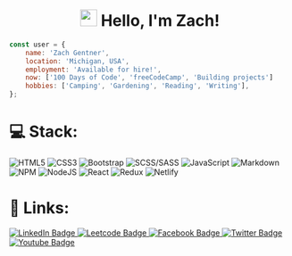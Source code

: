<div id="header" align="center">
  <img src="https://komarev.com/ghpvc/?username=zachgentner&style=flat-square&color=blue" alt=""/>
<h1>
    <img src="https://media.giphy.com/media/hvRJCLFzcasrR4ia7z/giphy.gif" width="30px" height="30px"/>
    Hello, I'm Zach!
</h1>
</div>

```JavaScript
const user = {
    name: 'Zach Gentner',
    location: 'Michigan, USA',
    employment: 'Available for hire!',
    now: ['100 Days of Code', 'freeCodeCamp', 'Building projects']
    hobbies: ['Camping', 'Gardening', 'Reading', 'Writing'],
};
```

<!-- https://shields.io/badges -->

# 💻 Stack:

![HTML5](https://img.shields.io/badge/html5-%23E34F26.svg?style=for-the-badge&logo=html5&logoColor=white) 
![CSS3](https://img.shields.io/badge/css3-%231572B6.svg?style=for-the-badge&logo=css3&logoColor=white) 
![Bootstrap](https://img.shields.io/badge/bootstrap-%231572B6.svg?style=for-the-badge&logo=css3&logoColor=white) 
![SCSS/SASS](https://img.shields.io/badge/Sass-CC6699?style=for-the-badge&logo=sass&logoColor=white) 
![JavaScript](https://img.shields.io/badge/javascript-%23323330.svg?style=for-the-badge&logo=javascript&logoColor=%23F7DF1E)
![Markdown](https://img.shields.io/badge/markdown-%23000000.svg?style=for-the-badge&logo=markdown&logoColor=white) 
![NPM](https://img.shields.io/badge/NPM-%23000000.svg?style=for-the-badge&logo=npm&logoColor=white) 
![NodeJS](https://img.shields.io/badge/node.js-6DA55F?style=for-the-badge&logo=node.js&logoColor=white) 
![React](https://img.shields.io/badge/react-%2320232a.svg?style=for-the-badge&logo=react&logoColor=%2361DAFB) 
![Redux](https://img.shields.io/badge/Redux-593D88?style=for-the-badge&logo=redux&logoColor=white) 
![Netlify](https://img.shields.io/badge/Netlify-00C7B7?style=for-the-badge&logo=netlify&logoColor=white)
<!-- ![TypeScript](https://img.shields.io/badge/TypeScript-007ACC?style=for-the-badge&logo=typescript&logoColor=white) -->
<!-- ![SQL](https://img.shields.io/badge/SQL-007ACC?style=for-the-badge&logo=sql&logoColor=white) -->
<!-- ![React Router](https://img.shields.io/badge/React_Router-CA4245?style=for-the-badge&logo=react-router&logoColor=white)  -->
<!-- ![Electron](https://img.shields.io/badge/Electron-CA4245?style=for-the-badge&logo=electron&logoColor=white)  -->

# 🔗 Links:
<div class="links">
    <a href="https://www.linkedin.com/in/zachgentner/" target="_blank">
        <img src="https://img.shields.io/badge/LinkedIn-blue?style=for-the-badge&logo=linkedin&logoColor=white" alt="LinkedIn Badge"/>
    </a>
    <a href="https://www.leetcode.com/zachgentner/" target="_blank">
        <img src="https://img.shields.io/badge/Leetcode-blue?style=for-the-badge&logo=leetcode&logoColor=white" alt="Leetcode Badge"/>
    </a>
    <a href="https://www.facebook.com/zachgentner/" target="_blank">
        <img src="https://img.shields.io/badge/Facebook-blue?style=for-the-badge&logo=facebook&logoColor=white" alt="Facebook Badge"/>
    </a>
    <a href="https://www.twitter.com/zach_gentner/" target="_blank">
        <img src="https://img.shields.io/badge/Twitter-blue?style=for-the-badge&logo=x&logoColor=white" alt="Twitter Badge"/>
    </a>
    <a href="https://www.youtube.com/zachgentner/" target="_blank">
        <img src="https://img.shields.io/badge/Youtube-FF0000?style=for-the-badge&logo=youtube&logoColor=white" alt="Youtube Badge"/>
    </a>

</div>

<!-- # 📊 GitHub Stats:

![](https://github-readme-streak-stats.herokuapp.com/?user=ZachGentner&theme=dark&hide_border=false)
![](https://github-readme-stats.vercel.app/api/top-langs/?username=ZachGentner&theme=dark&hide_border=false&include_all_commits=true&count_private=true&layout=compact) -->